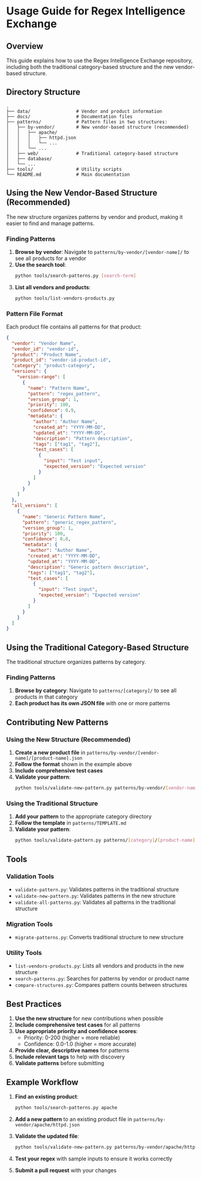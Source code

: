 # Usage Guide for Regex Intelligence Exchange

## Overview

This guide explains how to use the Regex Intelligence Exchange repository, including both the traditional category-based structure and the new vendor-based structure.

## Directory Structure

```
.
├── data/                 # Vendor and product information
├── docs/                 # Documentation files
├── patterns/             # Pattern files in two structures:
│   ├── by-vendor/        # New vendor-based structure (recommended)
│   │   ├── apache/
│   │   │   ├── httpd.json
│   │   │   └── ...
│   │   └── ...
│   ├── web/              # Traditional category-based structure
│   ├── database/
│   └── ...
├── tools/                # Utility scripts
└── README.md             # Main documentation
```

## Using the New Vendor-Based Structure (Recommended)

The new structure organizes patterns by vendor and product, making it easier to find and manage patterns.

### Finding Patterns

1. **Browse by vendor**: Navigate to `patterns/by-vendor/[vendor-name]/` to see all products for a vendor
2. **Use the search tool**:
   ```bash
   python tools/search-patterns.py [search-term]
   ```
3. **List all vendors and products**:
   ```bash
   python tools/list-vendors-products.py
   ```

### Pattern File Format

Each product file contains all patterns for that product:

```json
{
  "vendor": "Vendor Name",
  "vendor_id": "vendor-id",
  "product": "Product Name",
  "product_id": "vendor-id-product-id",
  "category": "product-category",
  "versions": {
    "version-range": [
      {
        "name": "Pattern Name",
        "pattern": "regex_pattern",
        "version_group": 1,
        "priority": 100,
        "confidence": 0.9,
        "metadata": {
          "author": "Author Name",
          "created_at": "YYYY-MM-DD",
          "updated_at": "YYYY-MM-DD",
          "description": "Pattern description",
          "tags": ["tag1", "tag2"],
          "test_cases": [
            {
              "input": "Test input",
              "expected_version": "Expected version"
            }
          ]
        }
      }
    ]
  },
  "all_versions": [
    {
      "name": "Generic Pattern Name",
      "pattern": "generic_regex_pattern",
      "version_group": 1,
      "priority": 100,
      "confidence": 0.8,
      "metadata": {
        "author": "Author Name",
        "created_at": "YYYY-MM-DD",
        "updated_at": "YYYY-MM-DD",
        "description": "Generic pattern description",
        "tags": ["tag1", "tag2"],
        "test_cases": [
          {
            "input": "Test input",
            "expected_version": "Expected version"
          }
        ]
      }
    }
  ]
}
```

## Using the Traditional Category-Based Structure

The traditional structure organizes patterns by category.

### Finding Patterns

1. **Browse by category**: Navigate to `patterns/[category]/` to see all products in that category
2. **Each product has its own JSON file** with one or more patterns

## Contributing New Patterns

### Using the New Structure (Recommended)

1. **Create a new product file** in `patterns/by-vendor/[vendor-name]/[product-name].json`
2. **Follow the format** shown in the example above
3. **Include comprehensive test cases**
4. **Validate your pattern**:
   ```bash
   python tools/validate-new-pattern.py patterns/by-vendor/[vendor-name]/[product-name].json
   ```

### Using the Traditional Structure

1. **Add your pattern** to the appropriate category directory
2. **Follow the template** in `patterns/TEMPLATE.md`
3. **Validate your pattern**:
   ```bash
   python tools/validate-pattern.py patterns/[category]/[product-name].json
   ```

## Tools

### Validation Tools

- `validate-pattern.py`: Validates patterns in the traditional structure
- `validate-new-pattern.py`: Validates patterns in the new structure
- `validate-all-patterns.py`: Validates all patterns in the traditional structure

### Migration Tools

- `migrate-patterns.py`: Converts traditional structure to new structure

### Utility Tools

- `list-vendors-products.py`: Lists all vendors and products in the new structure
- `search-patterns.py`: Searches for patterns by vendor or product name
- `compare-structures.py`: Compares pattern counts between structures

## Best Practices

1. **Use the new structure** for new contributions when possible
2. **Include comprehensive test cases** for all patterns
3. **Use appropriate priority and confidence scores**:
   - Priority: 0-200 (higher = more reliable)
   - Confidence: 0.0-1.0 (higher = more accurate)
4. **Provide clear, descriptive names** for patterns
5. **Include relevant tags** to help with discovery
6. **Validate patterns** before submitting

## Example Workflow

1. **Find an existing product**:
   ```bash
   python tools/search-patterns.py apache
   ```

2. **Add a new pattern** to an existing product file in `patterns/by-vendor/apache/httpd.json`

3. **Validate the updated file**:
   ```bash
   python tools/validate-new-pattern.py patterns/by-vendor/apache/httpd.json
   ```

4. **Test your regex** with sample inputs to ensure it works correctly

5. **Submit a pull request** with your changes